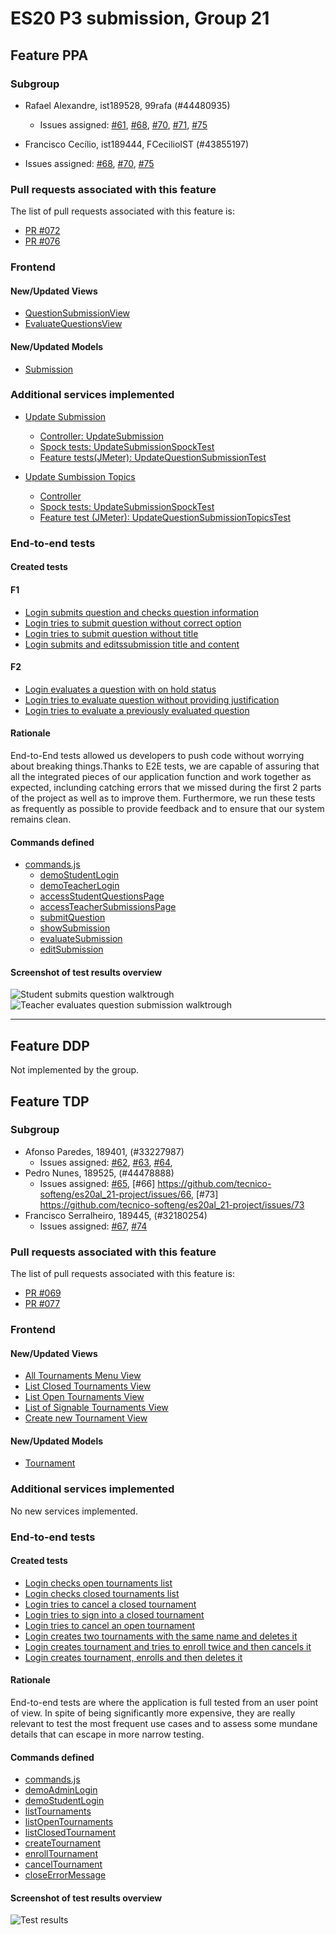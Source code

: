 # ES20 P3 submission, Group 21

## Feature PPA

### Subgroup

 - Rafael Alexandre, ist189528, 99rafa (#44480935)
   + Issues assigned: [#61](https://github.com/tecnico-softeng/es20al_21-project/issues/61), [#68](https://github.com/tecnico-softeng/es20al_21-project/issues/68), [#70](https://github.com/tecnico-softeng/es20al_21-project/issues/70), [#71](https://github.com/tecnico-softeng/es20al_21-project/issues/71), [#75](https://github.com/tecnico-softeng/es20al_21-project/issues/75)
 
 - Francisco Cecílio, ist189444, FCecilioIST (#43855197)
 + Issues assigned: [#68](https://github.com/tecnico-softeng/es20al_21-project/issues/68), [#70](https://github.com/tecnico-softeng/es20al_21-project/issues/70), [#75](https://github.com/tecnico-softeng/es20al_21-project/issues/75)

### Pull requests associated with this feature

The list of pull requests associated with this feature is:

 - [PR #072](https://github.com/tecnico-softeng/es20al_21-project/pull/72)
 - [PR #076](https://github.com/tecnico-softeng/es20al_21-project/pull/76)



### Frontend

#### New/Updated Views

 - [QuestionSubmissionView](https://github.com/tecnico-softeng/es20al_21-project/blob/develop/frontend/src/views/student/questions/QuestionSubmissionView.vue)
 - [EvaluateQuestionsView](https://github.com/tecnico-softeng/es20al_21-project/blob/develop/frontend/src/views/teacher/StudentQuestions/EvaluateQuestionsView.vue)

#### New/Updated Models

 - [Submission](https://github.com/tecnico-softeng/es20al_21-project/blob/develop/frontend/src/models/management/Submission.ts)

### Additional services implemented

 - [Update Submission](https://github.com/tecnico-softeng/es20al_21-project/blob/develop/backend/src/main/java/pt/ulisboa/tecnico/socialsoftware/tutor/questionsByStudent/QuestionsByStudentService.java#L210)
    + [Controller: UpdateSubmission](https://github.com/tecnico-softeng/es20al_21-project/blob/develop/backend/src/main/java/pt/ulisboa/tecnico/socialsoftware/tutor/questionsByStudent/api/QuestionsByStudentController.java#L153)
    + [Spock tests: UpdateSubmissionSpockTest](https://github.com/tecnico-softeng/es20al_21-project/blob/develop/backend/src/test/groovy/pt/ulisboa/tecnico/socialsoftware/tutor/questionsByStudent/service/UpdateSubmissionSpockTest.groovy)
    + [Feature tests(JMeter): UpdateQuestionSubmissionTest](https://github.com/tecnico-softeng/es20al_21-project/blob/develop/backend/jmeter/questionbystudent/updateQuestionSubmissionTest.jmx)

 - [Update Sumbission Topics](https://github.com/tecnico-softeng/es20al_21-project/blob/develop/backend/src/main/java/pt/ulisboa/tecnico/socialsoftware/tutor/questionsByStudent/QuestionsByStudentService.java#L175)
    + [Controller](https://github.com/tecnico-softeng/es20al_21-project/blob/develop/backend/src/main/java/pt/ulisboa/tecnico/socialsoftware/tutor/questionsByStudent/api/QuestionsByStudentController.java#L105)
    + [Spock tests: UpdateSubmissionSpockTest](https://github.com/tecnico-softeng/es20al_21-project/blob/develop/backend/src/test/groovy/pt/ulisboa/tecnico/socialsoftware/tutor/questionsByStudent/service/UpdateSubmissionTopicsSpockTest.groovy)
    + [Feature test (JMeter): UpdateQuestionSubmissionTopicsTest](https://github.com/tecnico-softeng/es20al_21-project/blob/develop/backend/jmeter/questionbystudent/updateQuestionSubmissionTopicsTest.jmx)


### End-to-end tests

#### Created tests

#### F1

 - [Login submits question and checks question information](https://github.com/tecnico-softeng/es20al_21-project/blob/develop/frontend/cypress/integration/student/questions/studentSubmitsQuestions.js#L11)
 - [Login tries to submit question without correct option](https://github.com/tecnico-softeng/es20al_21-project/blob/develop/frontend/cypress/integration/student/questions/studentSubmitsQuestions.js#L19)
 - [Login tries to submit question without title](https://github.com/tecnico-softeng/es20al_21-project/blob/develop/frontend/cypress/integration/student/questions/studentSubmitsQuestions.js#L28)
 - [Login submits and editssubmission title and content](https://github.com/tecnico-softeng/es20al_21-project/blob/develop/frontend/cypress/integration/student/questions/studentSubmitsQuestions.js#L37)

#### F2

 - [Login evaluates a question with on hold status](https://github.com/tecnico-softeng/es20al_21-project/blob/develop/frontend/cypress/integration/teacher/questions/teacherEvaluatesSubmissions.js#L19)
 - [Login tries to evaluate question without providing justification](https://github.com/tecnico-softeng/es20al_21-project/blob/develop/frontend/cypress/integration/teacher/questions/teacherEvaluatesSubmissions.js#L24)
 - [Login tries to evaluate a previously evaluated question](https://github.com/tecnico-softeng/es20al_21-project/blob/develop/frontend/cypress/integration/teacher/questions/teacherEvaluatesSubmissions.js#L33)

#### Rationale

End-to-End tests allowed us developers to push code without worrying about breaking things.Thanks to E2E tests, we are capable of assuring that all the integrated pieces of our application function and work together as expected, inclunding catching errors that we missed during the first 2 parts of the project as well as to improve them. Furthermore, we run these tests as frequently as possible to provide feedback and to ensure that our system remains clean.

#### Commands defined

 - [commands.js](https://github.com/tecnico-softeng/es20al_21-project/blob/develop/frontend/cypress/support/commands.js)
    - [demoStudentLogin](https://github.com/tecnico-softeng/es20al_21-project/blob/develop/frontend/cypress/support/commands.js#L34)
    - [demoTeacherLogin](https://github.com/tecnico-softeng/es20al_21-project/blob/develop/frontend/cypress/support/commands.js#L40)
    - [accessStudentQuestionsPage](https://github.com/tecnico-softeng/es20al_21-project/blob/develop/frontend/cypress/support/commands.js#L138)
    - [accessTeacherSubmissionsPage](https://github.com/tecnico-softeng/es20al_21-project/blob/develop/frontend/cypress/support/commands.js#L143)
    - [submitQuestion](https://github.com/tecnico-softeng/es20al_21-project/blob/develop/frontend/cypress/support/commands.js#L147)
    - [showSubmission](https://github.com/tecnico-softeng/es20al_21-project/blob/develop/frontend/cypress/support/commands.js#L178)
    - [evaluateSubmission](https://github.com/tecnico-softeng/es20al_21-project/blob/develop/frontend/cypress/support/commands.js#L190)
    - [editSubmission](https://github.com/tecnico-softeng/es20al_21-project/blob/develop/frontend/cypress/support/commands.js#L160)
    

#### Screenshot of test results overview

![Student submits question walktrough](http://web.tecnico.ulisboa.pt/ist189528/studentWalkthroughPrint.png )
![Teacher evaluates question submission walktrough](http://web.tecnico.ulisboa.pt/ist189528/teacherWalkthroughPrint.png )


---

## Feature DDP
Not implemented by the group.

## Feature TDP

### Subgroup

 - Afonso Paredes, 189401, (#33227987)
   + Issues assigned: [#62](hhttps://github.com/tecnico-softeng/es20al_21-project/issues/62), [#63](https://github.com/tecnico-softeng/es20al_21-project/issues/63), [#64](https://github.com/tecnico-softeng/es20al_21-project/issues/64), 
 - Pedro Nunes, 189525, (#44478888)
   + Issues assigned: [#65](https://github.com/tecnico-softeng/es20al_21-project/issues/65), [#66] https://github.com/tecnico-softeng/es20al_21-project/issues/66, [#73] https://github.com/tecnico-softeng/es20al_21-project/issues/73
 - Francisco Serralheiro, 189445, (#32180254)
   + Issues assigned: [#67](https://github.com/tecnico-softeng/es20al_21-project/issues/67), [#74](https://github.com/tecnico-softeng/es20al_21-project/issues/74)

### Pull requests associated with this feature

The list of pull requests associated with this feature is:

 - [PR #069](https://github.com/tecnico-softeng/es20al_21-project/pull/69)
 - [PR #077](https://github.com/tecnico-softeng/es20al_21-project/pull/77)

### Frontend

#### New/Updated Views

 - [All Tournaments Menu View](https://github.com/tecnico-softeng/es20al_21-project/blob/5e6cc5a779eace87c661822dee2a79742671f56d/frontend/src/views/student/tournaments/AllTournamentsView.vue)
 - [List Closed Tournaments View](https://github.com/tecnico-softeng/es20al_21-project/blob/5e6cc5a779eace87c661822dee2a79742671f56d/frontend/src/views/student/tournaments/ClosedTournamentsView.vue)
 - [List Open Tournaments View](https://github.com/tecnico-softeng/es20al_21-project/blob/5e6cc5a779eace87c661822dee2a79742671f56d/frontend/src/views/student/tournaments/OpenTournamentsView.vue)
 - [List of Signable Tournaments View](https://github.com/tecnico-softeng/es20al_21-project/blob/5e6cc5a779eace87c661822dee2a79742671f56d/frontend/src/views/student/tournaments/SignableTournamentsView.vue)
 - [Create new Tournament View](https://github.com/tecnico-softeng/es20al_21-project/blob/5e6cc5a779eace87c661822dee2a79742671f56d/frontend/src/views/student/tournaments/CreateTournamentsView.vue)


#### New/Updated Models

 - [Tournament](https://github.com/tecnico-softeng/es20al_21-project/blob/5e6cc5a779eace87c661822dee2a79742671f56d/frontend/src/models/management/Tournament.ts)

### Additional services implemented

No new services implemented.

### End-to-end tests

#### Created tests

 - [Login checks open tournaments list](https://github.com/tecnico-softeng/es20al_21-project/blob/develop/frontend/cypress/integration/student/tournamentTest.js#L11)
 - [Login checks closed tournaments list](https://github.com/tecnico-softeng/es20al_21-project/blob/develop/frontend/cypress/integration/student/tournamentTest.js#L44)
 - [Login tries to cancel a closed tournament](https://github.com/tecnico-softeng/es20al_21-project/blob/develop/frontend/cypress/integration/student/tournamentTest.js#L62)
 - [Login tries to sign into a closed tournament](https://github.com/tecnico-softeng/es20al_21-project/blob/develop/frontend/cypress/integration/student/tournamentTest.js#L68)
 - [Login tries to cancel an open tournament](https://github.com/tecnico-softeng/es20al_21-project/blob/develop/frontend/cypress/integration/student/tournamentTest.js#L74)
 - [Login creates two tournaments with the same name and deletes it](https://github.com/tecnico-softeng/es20al_21-project/blob/develop/frontend/cypress/integration/student/tournamentTest.js#L81)
 - [Login creates tournament and tries to enroll twice and then cancels it](https://github.com/tecnico-softeng/es20al_21-project/blob/develop/frontend/cypress/integration/student/tournamentTest.js#L102)
 - [Login creates tournament, enrolls and then deletes it](https://github.com/tecnico-softeng/es20al_21-project/blob/develop/frontend/cypress/integration/student/tournamentTest.js#L120)

#### Rationale
End-to-end tests are where the application is full tested from an user point of view. In spite of being significantly more expensive, they are really relevant to test the most frequent use cases and to assess some mundane details that can escape in more narrow testing. 

#### Commands defined

   - [commands.js](https://github.com/tecnico-softeng/es20al_21-project/blob/develop/frontend/cypress/support/commands.js)
   - [demoAdminLogin](https://github.com/tecnico-softeng/es20al_21-project/blob/develop/frontend/cypress/support/commands.js#L27)
   - [demoStudentLogin](https://github.com/tecnico-softeng/es20al_21-project/blob/develop/frontend/cypress/support/commands.js#L34)
   - [listTournaments](https://github.com/tecnico-softeng/es20al_21-project/blob/develop/frontend/cypress/support/commands.js#L55)
   - [listOpenTournaments](https://github.com/tecnico-softeng/es20al_21-project/blob/develop/frontend/cypress/support/commands.js#L60)
   - [listClosedTournament](https://github.com/tecnico-softeng/es20al_21-project/blob/develop/frontend/cypress/support/commands.js#L65)
   - [createTournament](https://github.com/tecnico-softeng/es20al_21-project/blob/develop/frontend/cypress/support/commands.js#L71)
   - [enrollTournament](https://github.com/tecnico-softeng/es20al_21-project/blob/develop/frontend/cypress/support/commands.js#L86)
   - [cancelTournament](https://github.com/tecnico-softeng/es20al_21-project/blob/develop/frontend/cypress/support/commands.js#L96)
   - [closeErrorMessage](https://github.com/tecnico-softeng/es20al_21-project/blob/develop/frontend/cypress/support/commands.js#L107)

#### Screenshot of test results overview

![Test results](https://media.discordapp.net/attachments/691667741656219698/701596319248023643/unknown.png)
